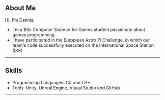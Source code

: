 ## About Me

Hi, I'm Dennis. 
- I'm a BSc Computer Science for Games student passionate about games programming.
- I have participated in the Europiean Astro Pi Challenge, in which our team's code successfully executed on the International Space Station (ISS)

----

## Skills
- Programming Languages: C# and C++
- Tools: Unity, Unreal Engine, Visual Studio and GitHub

----
<!--
**Programmer25X/Programmer25X** is a ✨ _special_ ✨ repository because its `README.md` (this file) appears on your GitHub profile.

Here are some ideas to get you started:

out - 🔭 I’m currently working on ...
- 🌱 I’m currently learning ...
- 👯 I’m looking to collaborate on ...
- 🤔 I’m looking for help with ...
- 💬 Ask me about ...
- 📫 How to reach me: ...
- 😄 Pronouns: ...
- ⚡ Fun fact: ...
-->
